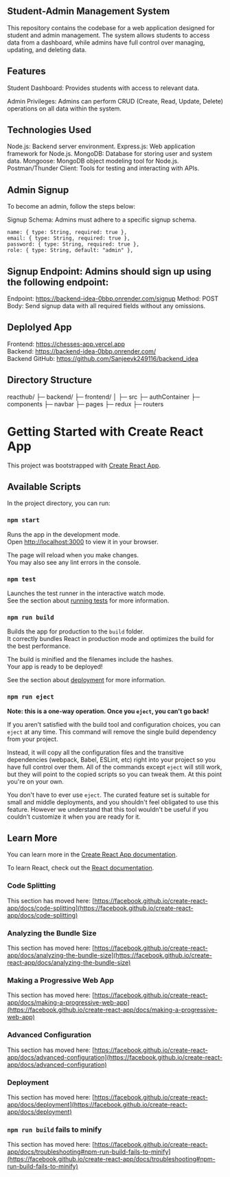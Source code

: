 ## Student-Admin Management System

This repository contains the codebase for a web application designed for student and admin management. The system allows students to access data from a dashboard, while admins have full control over managing, updating, and deleting data.

## Features

Student Dashboard: Provides students with access to relevant data.

Admin Privileges: Admins can perform CRUD (Create, Read, Update, Delete) operations on all data within the system.

## Technologies Used

Node.js: Backend server environment.
Express.js: Web application framework for Node.js.
MongoDB: Database for storing user and system data.
Mongoose: MongoDB object modeling tool for Node.js.
Postman/Thunder Client: Tools for testing and interacting with APIs.

## Admin Signup

To become an admin, follow the steps below:

Signup Schema: Admins must adhere to a specific signup schema.

    name: { type: String, required: true },
    email: { type: String, required: true },
    password: { type: String, required: true },
    role: { type: String, default: "admin" },

## Signup Endpoint: Admins should sign up using the following endpoint:

Endpoint: https://backend-idea-0bbp.onrender.com/signup
Method: POST
Body: Send signup data with all required fields without any omissions.

## Deplolyed App

Frontend: https://chesses-app.vercel.app<br>
Backend: https://backend-idea-0bbp.onrender.com/<br>
Backend GitHub: https://github.com/Sanjeevk249116/backend_idea<br>

## Directory Structure

reacthub/
├─ backend/
├─ frontend/
│ ├─ src
├─ authContainer
├─ components
├─ navbar
├─ pages
├─ redux
├─ routers

# Getting Started with Create React App

This project was bootstrapped with [Create React App](https://github.com/facebook/create-react-app).

## Available Scripts

In the project directory, you can run:

### `npm start`

Runs the app in the development mode.\
Open [http://localhost:3000](http://localhost:3000) to view it in your browser.

The page will reload when you make changes.\
You may also see any lint errors in the console.

### `npm test`

Launches the test runner in the interactive watch mode.\
See the section about [running tests](https://facebook.github.io/create-react-app/docs/running-tests) for more information.

### `npm run build`

Builds the app for production to the `build` folder.\
It correctly bundles React in production mode and optimizes the build for the best performance.

The build is minified and the filenames include the hashes.\
Your app is ready to be deployed!

See the section about [deployment](https://facebook.github.io/create-react-app/docs/deployment) for more information.

### `npm run eject`

**Note: this is a one-way operation. Once you `eject`, you can't go back!**

If you aren't satisfied with the build tool and configuration choices, you can `eject` at any time. This command will remove the single build dependency from your project.

Instead, it will copy all the configuration files and the transitive dependencies (webpack, Babel, ESLint, etc) right into your project so you have full control over them. All of the commands except `eject` will still work, but they will point to the copied scripts so you can tweak them. At this point you're on your own.

You don't have to ever use `eject`. The curated feature set is suitable for small and middle deployments, and you shouldn't feel obligated to use this feature. However we understand that this tool wouldn't be useful if you couldn't customize it when you are ready for it.

## Learn More

You can learn more in the [Create React App documentation](https://facebook.github.io/create-react-app/docs/getting-started).

To learn React, check out the [React documentation](https://reactjs.org/).

### Code Splitting

This section has moved here: [https://facebook.github.io/create-react-app/docs/code-splitting](https://facebook.github.io/create-react-app/docs/code-splitting)

### Analyzing the Bundle Size

This section has moved here: [https://facebook.github.io/create-react-app/docs/analyzing-the-bundle-size](https://facebook.github.io/create-react-app/docs/analyzing-the-bundle-size)

### Making a Progressive Web App

This section has moved here: [https://facebook.github.io/create-react-app/docs/making-a-progressive-web-app](https://facebook.github.io/create-react-app/docs/making-a-progressive-web-app)

### Advanced Configuration

This section has moved here: [https://facebook.github.io/create-react-app/docs/advanced-configuration](https://facebook.github.io/create-react-app/docs/advanced-configuration)

### Deployment

This section has moved here: [https://facebook.github.io/create-react-app/docs/deployment](https://facebook.github.io/create-react-app/docs/deployment)

### `npm run build` fails to minify

This section has moved here: [https://facebook.github.io/create-react-app/docs/troubleshooting#npm-run-build-fails-to-minify](https://facebook.github.io/create-react-app/docs/troubleshooting#npm-run-build-fails-to-minify)
